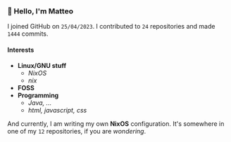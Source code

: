 ### 👋 Hello, I'm Matteo

I joined GitHub on `25/04/2023`.
I contributed to `24` repositories and made `1444` commits.

#### Interests

- **Linux/GNU stuff**
  - _NixOS_
  - _nix_
- **FOSS**
- **Programming**
  - _Java, ..._
  - _html, javascript, css_


And currently, I am writing my own **NixOS** configuration. It's somewhere in one of my `12` repositories, if you are _wondering_.